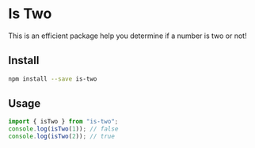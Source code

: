 # Is Two

This is an efficient package help you determine if a number is two or not!

## Install

```bash
npm install --save is-two
```

## Usage

```typescript
import { isTwo } from "is-two";
console.log(isTwo(1)); // false
console.log(isTwo(2)); // true
```
